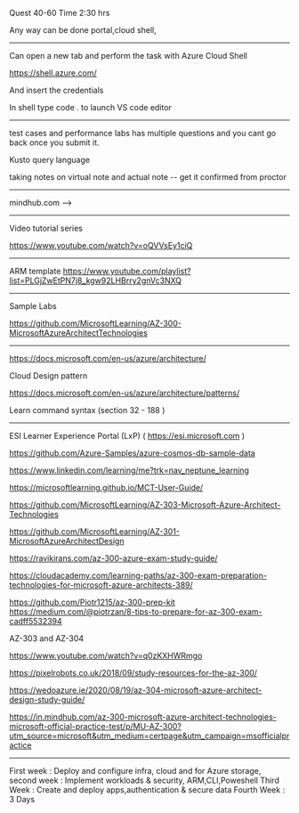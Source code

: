 Quest 40-60
Time 2:30 hrs

Any way can be done portal,cloud shell, 




------------------------------------------------------------------------------
Can open a new tab and perform the task with Azure Cloud Shell 

https://shell.azure.com/

And insert the credentials 

In shell type code . to launch VS code editor


-----------------------------------------------------------------------------
test cases and performance labs has multiple questions and you cant go back once you submit it.

Kusto query language

taking notes on virtual note  and  actual note -- get it confirmed from proctor



------------------------------------------------------------------------------
mindhub.com --> 

------------------------------------------------------------------------
Video tutorial series

https://www.youtube.com/watch?v=oQVVsEy1ciQ

--------------------------------------
ARM template 
https://www.youtube.com/playlist?list=PLGjZwEtPN7j8_kgw92LHBrry2gnVc3NXQ


---------------------------------------------------------------------------------------

Sample Labs 

https://github.com/MicrosoftLearning/AZ-300-MicrosoftAzureArchitectTechnologies

------------------------------------------------------------------------------------

https://docs.microsoft.com/en-us/azure/architecture/


Cloud Design pattern

https://docs.microsoft.com/en-us/azure/architecture/patterns/


Learn command syntax (section 32 - 188 )


---------------------------------------------------------------------------------

ESI Learner Experience Portal (LxP)  ( https://esi.microsoft.com )

https://github.com/Azure-Samples/azure-cosmos-db-sample-data


https://www.linkedin.com/learning/me?trk=nav_neptune_learning 

https://microsoftlearning.github.io/MCT-User-Guide/

https://github.com/MicrosoftLearning/AZ-303-Microsoft-Azure-Architect-Technologies

https://github.com/MicrosoftLearning/AZ-301-MicrosoftAzureArchitectDesign


https://ravikirans.com/az-300-azure-exam-study-guide/


https://cloudacademy.com/learning-paths/az-300-exam-preparation-technologies-for-microsoft-azure-architects-389/


https://github.com/Piotr1215/az-300-prep-kit
https://medium.com/@piotrzan/8-tips-to-prepare-for-az-300-exam-cadff5532394

AZ-303 and AZ-304

https://www.youtube.com/watch?v=q0zKXHWRmgo

https://pixelrobots.co.uk/2018/09/study-resources-for-the-az-300/


https://wedoazure.ie/2020/08/19/az-304-microsoft-azure-architect-design-study-guide/

https://in.mindhub.com/az-300-microsoft-azure-architect-technologies-microsoft-official-practice-test/p/MU-AZ-300?utm_source=microsoft&utm_medium=certpage&utm_campaign=msofficialpractice

------------------------------------------
First week  : Deploy and configure infra, cloud and for Azure storage, 
second week : Implement workloads & security, ARM,CLI,Poweshell
Third Week  : Create and deploy apps,authentication & secure data
Fourth Week :
3 Days 